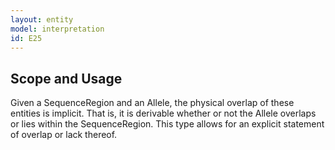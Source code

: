 ```yaml
---
layout: entity
model: interpretation
id: E25
---
```


Scope and Usage
---------------

Given a SequenceRegion and an Allele, the physical overlap of these entities is implicit.  That is, it is derivable whether or not the Allele overlaps or lies within the SequenceRegion.  This type allows for an explicit statement of overlap or lack thereof.
